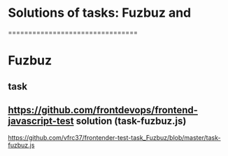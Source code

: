 # Solutions of tasks: Fuzbuz and
================================
# Fuzbuz
task
----------
https://github.com/frontdevops/frontend-javascript-test
solution (task-fuzbuz.js)
----------
https://github.com/vfrc37/frontender-test-task_Fuzbuz/blob/master/task-fuzbuz.js